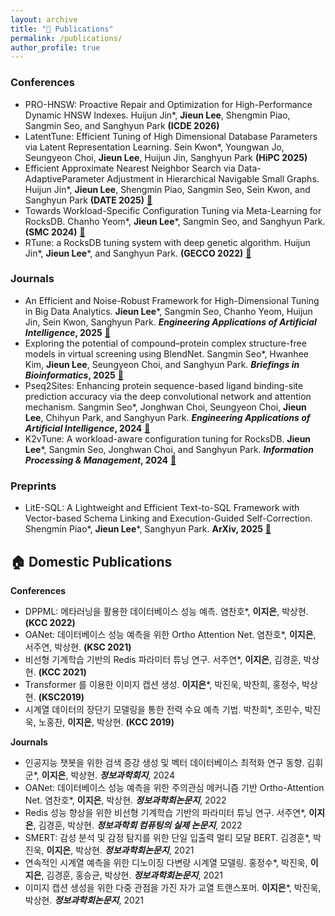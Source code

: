 ```yaml
---
layout: archive
title: "📝 Publications"
permalink: /publications/
author_profile: true
---
```


### Conferences
* PRO-HNSW: Proactive Repair and Optimization for High-Performance Dynamic HNSW Indexes. Huijun Jin*, **Jieun Lee**, Shengmin Piao, Sangmin Seo, and Sanghyun Park **(ICDE 2026)**
* LatentTune: Efficient Tuning of High Dimensional Database Parameters via Latent Representation Learning. Sein Kwon*, Youngwan Jo, Seungyeon Choi, **Jieun Lee**, Huijun Jin, Sanghyun Park **(HiPC 2025)**
* Efficient Approximate Nearest Neighbor Search via Data-AdaptiveParameter Adjustment in Hierarchical Navigable Small Graphs. Huijun Jin*, **Jieun Lee**, Shengmin Piao, Sangmin Seo, Sein Kwon, and Sanghyun Park **(DATE 2025)** [📖](https://ieeexplore.ieee.org/document/10992903)
* Towards Workload-Specific Configuration Tuning via Meta-Learning for RocksDB. Chanho Yeom*, **Jieun Lee***, Sangmin Seo, and Sanghyun Park. **(SMC 2024)** [📖](https://doi.org/10.1109/SMC54092.2024.10831422)
* RTune: a RocksDB tuning system with deep genetic algorithm. Huijun Jin*, **Jieun Lee***, and Sanghyun Park. **(GECCO 2022)** [📖](https://doi.org/10.1145/3512290.3528726)
  
### Journals
* An Efficient and Noise-Robust Framework for High-Dimensional Tuning in Big Data Analytics. **Jieun Lee***, Sangmin Seo, Chanho Yeom, Huijun Jin, Sein Kwon, Sanghyun Park. **_Engineering Applications of Artificial Intelligence_, 2025** [📖](https://doi.org/10.1016/j.engappai.2025.111332)
* Exploring the potential of compound–protein complex structure-free models in virtual screening using BlendNet. Sangmin Seo*, Hwanhee Kim, **Jieun Lee**, Seungyeon Choi, and Sanghyun Park. **_Briefings in Bioinformatics_, 2025** [📖](https://doi.org/10.1093/bib/bbae712)
* Pseq2Sites: Enhancing protein sequence-based ligand binding-site prediction accuracy via the deep convolutional network and attention mechanism. Sangmin Seo*, Jonghwan Choi, Seungyeon Choi, **Jieun Lee**, Chihyun Park, and Sanghyun Park. **_Engineering Applications of Artificial Intelligence_, 2024** [📖](https://doi.org/10.1016/j.engappai.2023.107257)
* K2vTune: A workload-aware configuration tuning for RocksDB. **Jieun Lee***, Sangmin Seo, Jonghwan Choi, and Sanghyun Park. **_Information Processing & Management_, 2024** [📖](https://doi.org/10.1016/j.ipm.2023.103567)

### Preprints
* LitE-SQL: A Lightweight and Efficient Text-to-SQL Framework with Vector-based Schema Linking and Execution-Guided Self-Correction. Shengmin Piao*, **Jieun Lee***, Sanghyun Park. **ArXiv, 2025** [📖](https://arxiv.org/abs/2510.09014)

  

## 🏠 Domestic Publications
**Conferences**
* DPPML: 메타러닝을 활용한 데이터베이스 성능 예측. 염찬호*, **이지은**, 박상현. **(KCC 2022)**
* OANet: 데이터베이스 성능 예측을 위한 Ortho Attention Net. 염찬호*, **이지은**, 서주연, 박상현. **(KSC 2021)**
* 비선형 기계학습 기반의 Redis 파라미터 튜닝 연구. 서주연*, **이지은**, 김경훈, 박상현. **(KCC 2021)**
* Transformer 를 이용한 이미지 캡션 생성. **이지은***, 박진욱, 박찬희, 홍정수, 박상현. **(KSC2019)**
* 시계열 데이터의 장단기 모델링을 통한 전력 수요 예측 기법. 박찬희*, 조민수, 박진욱, 노홍찬, **이지은**, 박상현. **(KCC 2019)**

**Journals**
* 인공지능 챗봇을 위한 검색 증강 생성 및 벡터 데이터베이스 최적화 연구 동향. 김휘군*, **이지은**, 박상현. **_정보과학회지_**, 2024
* OANet: 데이터베이스 성능 예측을 위한 주의관심 메커니즘 기반 Ortho-Attention Net. 염찬호*, **이지은**, 박상현. **_정보과학회논문지_**, 2022
* Redis 성능 향상을 위한 비선형 기계학습 기반의 파라미터 튜닝 연구. 서주연*, **이지은**, 김경훈, 박상현. **_정보과학회 컴퓨팅의 실제 논문지_**, 2022
* SMERT: 감성 분석 및 감정 탐지를 위한 단일 입출력 멀티 모달 BERT. 김경훈*, 박진욱, **이지은**, 박상현. **_정보과학회논문지_**, 2021
* 연속적인 시계열 예측을 위한 디노이징 다변량 시계열 모델링. 홍정수*, 박진욱, **이지은**, 김경훈, 홍승균, 박상현. **_정보과학회논문지_**, 2021
* 이미지 캡션 생성을 위한 다중 관점을 가진 자가 교열 트랜스포머. **이지은***, 박진욱, 박상현. **_정보과학회논문지_**, 2021
